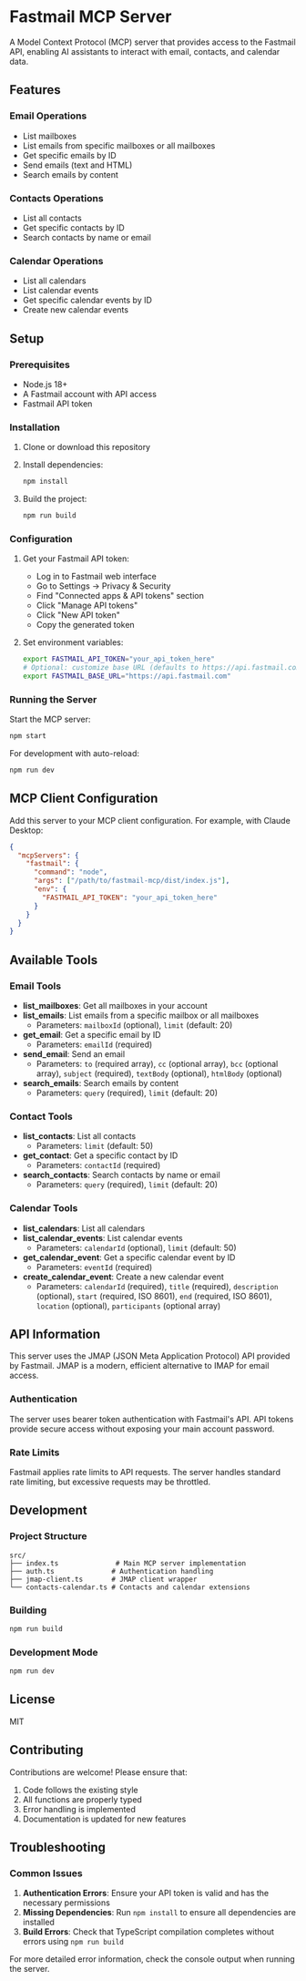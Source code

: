 # Fastmail MCP Server

A Model Context Protocol (MCP) server that provides access to the Fastmail API, enabling AI assistants to interact with email, contacts, and calendar data.

## Features

### Email Operations
- List mailboxes
- List emails from specific mailboxes or all mailboxes
- Get specific emails by ID
- Send emails (text and HTML)
- Search emails by content

### Contacts Operations
- List all contacts
- Get specific contacts by ID
- Search contacts by name or email

### Calendar Operations
- List all calendars
- List calendar events
- Get specific calendar events by ID
- Create new calendar events

## Setup

### Prerequisites
- Node.js 18+ 
- A Fastmail account with API access
- Fastmail API token

### Installation

1. Clone or download this repository
2. Install dependencies:
   ```bash
   npm install
   ```

3. Build the project:
   ```bash
   npm run build
   ```

### Configuration

1. Get your Fastmail API token:
   - Log in to Fastmail web interface
   - Go to Settings → Privacy & Security
   - Find "Connected apps & API tokens" section
   - Click "Manage API tokens"
   - Click "New API token"
   - Copy the generated token

2. Set environment variables:
   ```bash
   export FASTMAIL_API_TOKEN="your_api_token_here"
   # Optional: customize base URL (defaults to https://api.fastmail.com)
   export FASTMAIL_BASE_URL="https://api.fastmail.com"
   ```

### Running the Server

Start the MCP server:
```bash
npm start
```

For development with auto-reload:
```bash
npm run dev
```

## MCP Client Configuration

Add this server to your MCP client configuration. For example, with Claude Desktop:

```json
{
  "mcpServers": {
    "fastmail": {
      "command": "node",
      "args": ["/path/to/fastmail-mcp/dist/index.js"],
      "env": {
        "FASTMAIL_API_TOKEN": "your_api_token_here"
      }
    }
  }
}
```

## Available Tools

### Email Tools

- **list_mailboxes**: Get all mailboxes in your account
- **list_emails**: List emails from a specific mailbox or all mailboxes
  - Parameters: `mailboxId` (optional), `limit` (default: 20)
- **get_email**: Get a specific email by ID
  - Parameters: `emailId` (required)
- **send_email**: Send an email
  - Parameters: `to` (required array), `cc` (optional array), `bcc` (optional array), `subject` (required), `textBody` (optional), `htmlBody` (optional)
- **search_emails**: Search emails by content
  - Parameters: `query` (required), `limit` (default: 20)

### Contact Tools

- **list_contacts**: List all contacts
  - Parameters: `limit` (default: 50)
- **get_contact**: Get a specific contact by ID
  - Parameters: `contactId` (required)
- **search_contacts**: Search contacts by name or email
  - Parameters: `query` (required), `limit` (default: 20)

### Calendar Tools

- **list_calendars**: List all calendars
- **list_calendar_events**: List calendar events
  - Parameters: `calendarId` (optional), `limit` (default: 50)
- **get_calendar_event**: Get a specific calendar event by ID
  - Parameters: `eventId` (required)
- **create_calendar_event**: Create a new calendar event
  - Parameters: `calendarId` (required), `title` (required), `description` (optional), `start` (required, ISO 8601), `end` (required, ISO 8601), `location` (optional), `participants` (optional array)

## API Information

This server uses the JMAP (JSON Meta Application Protocol) API provided by Fastmail. JMAP is a modern, efficient alternative to IMAP for email access.

### Authentication
The server uses bearer token authentication with Fastmail's API. API tokens provide secure access without exposing your main account password.

### Rate Limits
Fastmail applies rate limits to API requests. The server handles standard rate limiting, but excessive requests may be throttled.

## Development

### Project Structure
```
src/
├── index.ts              # Main MCP server implementation
├── auth.ts              # Authentication handling
├── jmap-client.ts       # JMAP client wrapper
└── contacts-calendar.ts # Contacts and calendar extensions
```

### Building
```bash
npm run build
```

### Development Mode
```bash
npm run dev
```

## License

MIT

## Contributing

Contributions are welcome! Please ensure that:
1. Code follows the existing style
2. All functions are properly typed
3. Error handling is implemented
4. Documentation is updated for new features

## Troubleshooting

### Common Issues

1. **Authentication Errors**: Ensure your API token is valid and has the necessary permissions
2. **Missing Dependencies**: Run `npm install` to ensure all dependencies are installed
3. **Build Errors**: Check that TypeScript compilation completes without errors using `npm run build`

For more detailed error information, check the console output when running the server.